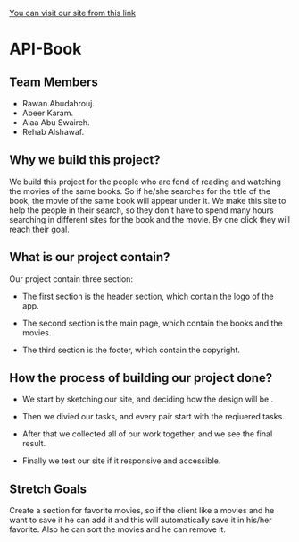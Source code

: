 [You can visit our site from this link](https://gsg-g8.github.io/API-Book/)
# API-Book
## Team Members
* Rawan Abudahrouj.
* Abeer Karam.
* Alaa Abu Swaireh.
* Rehab Alshawaf.

## Why we build this project?
We build this project for the people who are fond of reading and watching the movies of the same books.  So if he/she searches for the title of the book, the movie of the same book will appear under it. We make this site to help the people in their search, so they don't have to spend many hours searching in different sites for the book and the movie. By one click they will reach their goal.

 ## What is our project contain?
Our project contain three section:

* The first section is the header section, which contain the logo of the app.

* The second section is the main page, which contain the books and the movies.

* The third section is the footer, which contain the copyright.


## How the process of building our project done?

* We start by sketching our site, and deciding how the design will be .

* Then we divied our tasks, and every pair start with the reqiuered tasks.

* After that we collected all of our work together, and we see the final result.

* Finally we test our site if it responsive and accessible.

## Stretch Goals
Create a section for favorite movies, so if the client like a movies and he want to save it he can add it and this will automatically save it in his/her favorite. Also he can sort the movies and he can remove it. 
